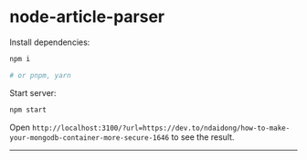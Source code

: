 # node-article-parser

Install dependencies:

```bash
npm i

# or pnpm, yarn
```

Start server:

```bash
npm start
```

Open `http://localhost:3100/?url=https://dev.to/ndaidong/how-to-make-your-mongodb-container-more-secure-1646` to see the result.

---
